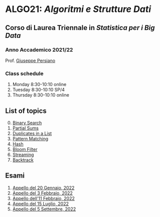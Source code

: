 # ALGO21: *Algoritmi e Strutture Dati* #
## Corso di Laurea Triennale in *Statistica per i Big Data* ##
### Anno Accademico 2021/22 ###

Prof. [Giuseppe Persiano](https://giuper.github.io)

### Class schedule ###

1. Monday 8:30-10:10 online
2. Tuesday 8:30-10:10 SP/4
3. Thursday 8:30-10:10 online

## List of topics ##

0. [Binary Search](./00-BinarySearch)
1. [Partial Sums](./01-PartialSums/README.md)
2. [Duplicates in a List](./02-Duplicates/README.md)
3. [Pattern Matching](./03-PatternMatching/README.md)
4. [Hash](./04-Hash/README.md)
5. [Bloom Filter](./05-Bloom/README.md)
4. [Streaming](./06-Streaming/README.md)
5. [Backtrack](./07-Backtrack)


## Esami ##
1. [Appello del 20 Gennaio, 2022](./Esami/220120)
2. [Appello del 3 Febbraio, 2022](./Esami/220203)
3. [Appello dell'11 Febbraio, 2022](./Esami/220211)
4. [Appello del 15 Luglio, 2022](./Esami/220715)
5. [Appello del 5 Settembre, 2022](./Esami/220905)
